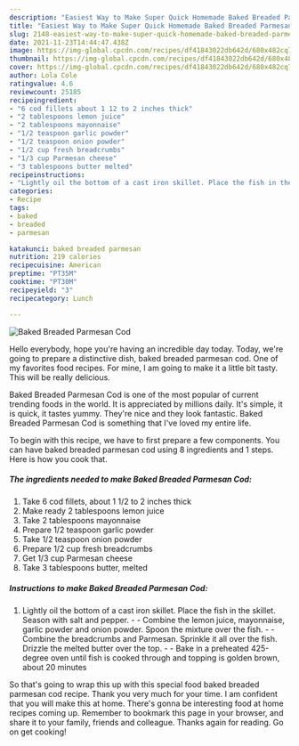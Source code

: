 ```yaml
---
description: "Easiest Way to Make Super Quick Homemade Baked Breaded Parmesan Cod"
title: "Easiest Way to Make Super Quick Homemade Baked Breaded Parmesan Cod"
slug: 2148-easiest-way-to-make-super-quick-homemade-baked-breaded-parmesan-cod
date: 2021-11-23T14:44:47.438Z
image: https://img-global.cpcdn.com/recipes/df41843022db642d/680x482cq70/baked-breaded-parmesan-cod-recipe-main-photo.jpg
thumbnail: https://img-global.cpcdn.com/recipes/df41843022db642d/680x482cq70/baked-breaded-parmesan-cod-recipe-main-photo.jpg
cover: https://img-global.cpcdn.com/recipes/df41843022db642d/680x482cq70/baked-breaded-parmesan-cod-recipe-main-photo.jpg
author: Lola Cole
ratingvalue: 4.6
reviewcount: 25185
recipeingredient:
- "6 cod fillets about 1 12 to 2 inches thick"
- "2 tablespoons lemon juice"
- "2 tablespoons mayonnaise"
- "1/2 teaspoon garlic powder"
- "1/2 teaspoon onion powder"
- "1/2 cup fresh breadcrumbs"
- "1/3 cup Parmesan cheese"
- "3 tablespoons butter melted"
recipeinstructions:
- "Lightly oil the bottom of a cast iron skillet. Place the fish in the skillet. Season with salt and pepper.  Combine the lemon juice, mayonnaise, garlic powder and onion powder. Spoon the mixture over the fish.  Combine the breadcrumbs and Parmesan. Sprinkle it all over the fish. Drizzle the melted butter over the top.  Bake in a preheated 425-degree oven until fish is cooked through and topping is golden brown, about 20 minutes"
categories:
- Recipe
tags:
- baked
- breaded
- parmesan

katakunci: baked breaded parmesan 
nutrition: 219 calories
recipecuisine: American
preptime: "PT35M"
cooktime: "PT30M"
recipeyield: "3"
recipecategory: Lunch

---
```



![Baked Breaded Parmesan Cod](https://img-global.cpcdn.com/recipes/df41843022db642d/680x482cq70/baked-breaded-parmesan-cod-recipe-main-photo.jpg)

Hello everybody, hope you're having an incredible day today. Today, we're going to prepare a distinctive dish, baked breaded parmesan cod. One of my favorites food recipes. For mine, I am going to make it a little bit tasty. This will be really delicious.

Baked Breaded Parmesan Cod is one of the most popular of current trending foods in the world. It is appreciated by millions daily. It's simple, it is quick, it tastes yummy. They're nice and they look fantastic. Baked Breaded Parmesan Cod is something that I've loved my entire life.




To begin with this recipe, we have to first prepare a few components. You can have baked breaded parmesan cod using 8 ingredients and 1 steps. Here is how you cook that.

<!--inarticleads1-->

##### The ingredients needed to make Baked Breaded Parmesan Cod:

1. Take 6 cod fillets, about 1 1/2 to 2 inches thick
1. Make ready 2 tablespoons lemon juice
1. Take 2 tablespoons mayonnaise
1. Prepare 1/2 teaspoon garlic powder
1. Take 1/2 teaspoon onion powder
1. Prepare 1/2 cup fresh breadcrumbs
1. Get 1/3 cup Parmesan cheese
1. Take 3 tablespoons butter, melted




<!--inarticleads2-->

##### Instructions to make Baked Breaded Parmesan Cod:

1. Lightly oil the bottom of a cast iron skillet. Place the fish in the skillet. Season with salt and pepper. -  - Combine the lemon juice, mayonnaise, garlic powder and onion powder. Spoon the mixture over the fish. -  - Combine the breadcrumbs and Parmesan. Sprinkle it all over the fish. Drizzle the melted butter over the top. -  - Bake in a preheated 425-degree oven until fish is cooked through and topping is golden brown, about 20 minutes




So that's going to wrap this up with this special food baked breaded parmesan cod recipe. Thank you very much for your time. I am confident that you will make this at home. There's gonna be interesting food at home recipes coming up. Remember to bookmark this page in your browser, and share it to your family, friends and colleague. Thanks again for reading. Go on get cooking!
